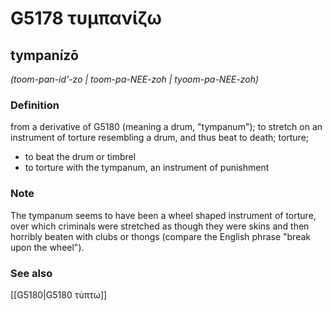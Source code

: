 # G5178 τυμπανίζω

## tympanízō

_(toom-pan-id'-zo | toom-pa-NEE-zoh | tyoom-pa-NEE-zoh)_

### Definition

from a derivative of G5180 (meaning a drum, "tympanum"); to stretch on an instrument of torture resembling a drum, and thus beat to death; torture; 

- to beat the drum or timbrel
- to torture with the tympanum, an instrument of punishment

### Note

The tympanum seems to have been a wheel shaped instrument of torture, over which criminals were stretched as though they were skins and then horribly beaten with clubs or thongs (compare the English phrase "break upon the wheel").

### See also

[[G5180|G5180 τύπτω]]
